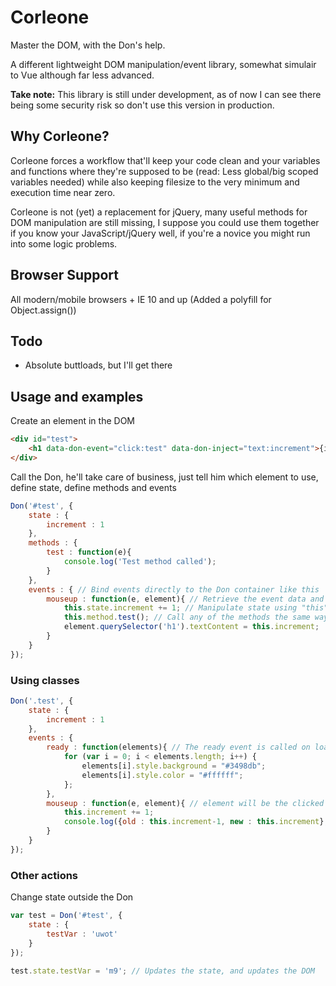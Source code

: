# Corleone
Master the DOM, with the Don's help.

A different lightweight DOM manipulation/event library, somewhat simulair to Vue although far less advanced.

**Take note:** This library is still under development, as of now I can see there being some security risk so don't use this version in production.

## Why Corleone?
Corleone forces a workflow that'll keep your code clean and your variables and functions where they're supposed to be (read: Less global/big scoped variables needed) while also keeping filesize to the very minimum and execution time near zero.

Corleone is not (yet) a replacement for jQuery, many useful methods for DOM manipulation are still missing, I suppose you could use them together if you know your JavaScript/jQuery well, if you're a novice you might run into some logic problems.

## Browser Support
All modern/mobile browsers + IE 10 and up (Added a polyfill for Object.assign())

## Todo
- Absolute buttloads, but I'll get there


## Usage and examples
Create an element in the DOM
```html
<div id="test">
	<h1 data-don-event="click:test" data-don-inject="text:increment">{increment} (Click me)</h1> // Add events using data-don-event=eventName:methodName
</div>
```

Call the Don, he'll take care of business, just tell him which element to use, define state, define methods and events
```javascript
Don('#test', {
	state : {
		increment : 1
	},
	methods : {
		test : function(e){
			console.log('Test method called');
		}
	},
	events : { // Bind events directly to the Don container like this
		mouseup : function(e, element){ // Retrieve the event data and element (#test in this case)
			this.state.increment += 1; // Manipulate state using "this"
			this.method.test(); // Call any of the methods the same way
			element.querySelector('h1').textContent = this.increment;
		}
	}
});
```

### Using classes
```javascript
Don('.test', {
	state : {
		increment : 1
	},
	events : {
		ready : function(elements){ // The ready event is called on load
			for (var i = 0; i < elements.length; i++) {
				elements[i].style.background = "#3498db";
				elements[i].style.color = "#ffffff";
			};
		},
		mouseup : function(e, element){ // element will be the clicked element, not all elements with .test
			this.increment += 1;
			console.log({old : this.increment-1, new : this.increment}, element);
		}
	}
});
```

### Other actions
Change state outside the Don
```javascript
var test = Don('#test', {
    state : {
        testVar : 'uwot'
    }
});

test.state.testVar = 'm9'; // Updates the state, and updates the DOM
```





